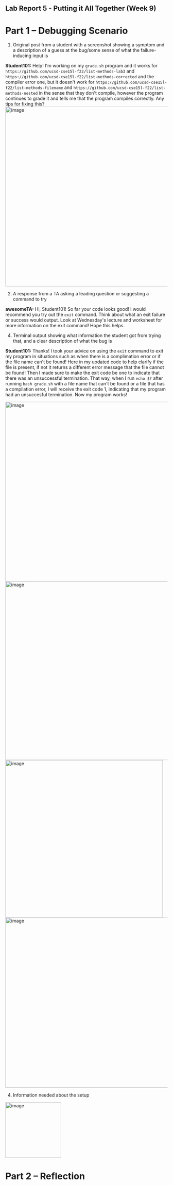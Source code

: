 ## Lab Report 5 - Putting it All Together (Week 9)


# Part 1 – Debugging Scenario
1. Original post from a student with a screenshot showing a symptom and a description of a guess at the bug/some sense of what the failure-inducing input is

**Student101:** Help! I'm working on my `grade.sh` program and it works for `https://github.com/ucsd-cse15l-f22/list-methods-lab3` and `https://github.com/ucsd-cse15l-f22/list-methods-corrected` and the compiler error one, but it doesn't work for
`https://github.com/ucsd-cse15l-f22/list-methods-filename` and `https://github.com/ucsd-cse15l-f22/list-methods-nested` in the sense that they don't compile, however the program continues to grade it and tells me that the program compiles correctly. Any tips for fixing this?
<img width="559" alt="image" src="https://github.com/ZyanyaRios/cse15l-lab-reports/assets/105988785/8ab36bdb-785b-4142-934a-46bde55aa3f0">


2. A response from a TA asking a leading question or suggesting a command to try

**awesomeTA:** Hi, Student101! So far your code looks good! I would recommend you try out the `exit` command. Think about what an exit failure or success would output. Look at Wednesday's lecture and worksheet for more information on the exit command! Hope this helps.

4. Terminal output showing what information the student got from trying that, and a clear description of what the bug is

**Student101:** Thanks! I took your advice on using the `exit` command to exit my program in situations such as when there is a complimation error or if the file name can't be found! Here in my updated code to help clarify if the file is present, if not it returns a different error message that the file cannot be found! Then I made sure to make the exit code be one to indicate that there was an unsuccessful termination. That way, when I run `echo $?` after running `bash grade.sh` with a file name that can't be found or a file that has a compilation error, I will receive the exit code 1, indicating that my program had an unsuccesful termination. Now my program works! 

<img width="558" alt="image" src="https://github.com/ZyanyaRios/cse15l-lab-reports/assets/105988785/47748790-2f5b-4d9c-b97a-148633527d19">
<img width="556" alt="image" src="https://github.com/ZyanyaRios/cse15l-lab-reports/assets/105988785/2130485d-9c55-4237-8b13-456567ede312">

<img width="489" alt="image" src="https://github.com/ZyanyaRios/cse15l-lab-reports/assets/105988785/3dd2a1cc-b356-4ba6-a309-b2ed466b769c">
<img width="530" alt="image" src="https://github.com/ZyanyaRios/cse15l-lab-reports/assets/105988785/4aa7089e-3ff8-4883-93b7-b0c1eeb49fae">

4. Information needed about the setup
<img width="173" alt="image" src="https://github.com/ZyanyaRios/cse15l-lab-reports/assets/105988785/0f525ff8-cc87-4021-b460-9b32497aa74c">

# Part 2 – Reflection
